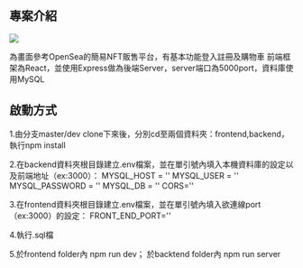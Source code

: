 ## 專案介紹
![](https://s3.us-west-2.amazonaws.com/secure.notion-static.com/9ca0d5d6-a6d8-4a07-bcba-432e47d901de/%E6%9C%AA%E5%91%BD%E5%90%8D.png?X-Amz-Algorithm=AWS4-HMAC-SHA256&X-Amz-Content-Sha256=UNSIGNED-PAYLOAD&X-Amz-Credential=AKIAT73L2G45EIPT3X45%2F20220914%2Fus-west-2%2Fs3%2Faws4_request&X-Amz-Date=20220914T084846Z&X-Amz-Expires=86400&X-Amz-Signature=068fafdb083d0b2c390de4a574ae42873a2a3d1a95c19cc8ee8f4d104cf86bcc&X-Amz-SignedHeaders=host&response-content-disposition=filename%20%3D%22%25E6%259C%25AA%25E5%2591%25BD%25E5%2590%258D.png%22&x-id=GetObject)


為畫面參考OpenSea的簡易NFT販售平台，有基本功能登入註冊及購物車
前端框架為React，並使用Express做為後端Server，server端口為5000port，資料庫使用MySQL

## 啟動方式

1.由分支master/dev clone下來後，分別cd至兩個資料夾：frontend,backend，執行npm install

2.在backend資料夾根目錄建立.env檔案，並在單引號內填入本機資料庫的設定以及前端地址（ex:3000）：
MYSQL_HOST = ''
MYSQL_USER = ''
MYSQL_PASSWORD = ''
MYSQL_DB = ''
CORS=''


3.在frontend資料夾根目錄建立.env檔案，並在單引號內填入欲連線port（ex:3000）的設定：
FRONT_END_PORT=''

4.執行.sql檔

5.於frontend folder內 npm run dev；
於backtend folder內 npm run server
